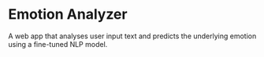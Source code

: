 # Emotion Analyzer  
A web app that analyses user input text and predicts the underlying emotion using a fine-tuned NLP model.  
